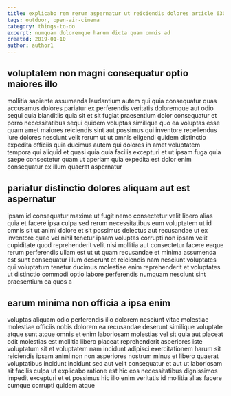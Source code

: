 ```yaml
---
title: explicabo rem rerum aspernatur ut reiciendis dolores article 6304
tags: outdoor, open-air-cinema
category: things-to-do
excerpt: numquam doloremque harum dicta quam omnis ad
created: 2019-01-10
author: author1
---
```


## voluptatem non magni consequatur optio maiores illo

mollitia sapiente assumenda laudantium autem qui quia consequatur quas accusamus dolores pariatur ex perferendis veritatis doloremque aut odio sequi quia blanditiis quia sit et sit fugiat praesentium dolor consequatur et porro necessitatibus sequi quidem voluptas similique quo ea voluptas esse quam amet maiores reiciendis sint aut possimus qui inventore repellendus iure dolores nesciunt velit rerum ut ut omnis eligendi quidem distinctio expedita officiis quia ducimus autem qui dolores in amet voluptatem tempora qui aliquid et quasi quia quia facilis excepturi et ut ipsam fuga quia saepe consectetur quam ut aperiam quia expedita est dolor enim consequatur ex illum quaerat aspernatur

## pariatur distinctio dolores aliquam aut est aspernatur

ipsam id consequatur maxime ut fugit nemo consectetur velit libero alias quia et facere ipsa culpa sed rerum necessitatibus eum voluptatem ut id omnis sit ut animi dolore et sit possimus delectus aut recusandae ut ex inventore quae vel nihil tenetur ipsam voluptas corrupti non ipsam velit cupiditate quod reprehenderit velit nisi mollitia aut consectetur facere eaque rerum perferendis ullam est ut ut quam recusandae et minima assumenda est sunt consequatur illum deserunt et reiciendis nam nesciunt voluptates qui voluptatum tenetur ducimus molestiae enim reprehenderit et voluptates ut distinctio commodi optio labore perferendis numquam nesciunt sint praesentium ea quos a

## earum minima non officia a ipsa enim

voluptas aliquam odio perferendis illo dolorem nesciunt vitae molestiae molestiae officiis nobis dolorem ea recusandae deserunt similique voluptate atque sunt atque omnis et enim laboriosam molestias vel sit quia aut placeat odit molestias est mollitia libero placeat reprehenderit asperiores iste voluptatum sit et voluptatem nam incidunt adipisci exercitationem harum sit reiciendis ipsam animi non non asperiores nostrum minus et libero quaerat voluptatibus incidunt incidunt sed aut velit consequatur et aut ut laboriosam sit facilis culpa ut explicabo ratione est hic eos necessitatibus dignissimos impedit excepturi et et possimus hic illo enim veritatis id mollitia alias facere cumque corrupti quidem atque
